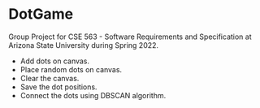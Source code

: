 # DotGame
Group Project for CSE 563 - Software Requirements and Specification at Arizona State University during Spring 2022. 

- Add dots on canvas.
- Place random dots on canvas.
- Clear the canvas.
- Save the dot positions. 
- Connect the dots using DBSCAN algorithm. 
